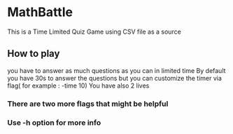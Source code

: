 # MathBattle
This is a Time Limited Quiz Game using CSV file as a source
 
 ## How to play
you have to answer as much questions as you can in limited time 
By default you have 30s to answer the questions but you can customize the timer via flag( for example : -time 10)
You have also 2 lives

### There are two more flags that might be helpful
### Use -h option for more info